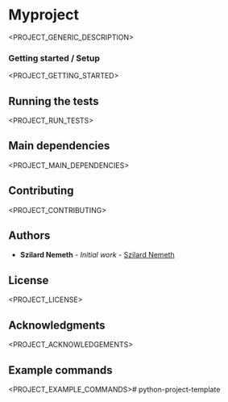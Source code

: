 # Myproject

<PROJECT_GENERIC_DESCRIPTION>

### Getting started / Setup

<PROJECT_GETTING_STARTED>


## Running the tests

<PROJECT_RUN_TESTS>

## Main dependencies

<PROJECT_MAIN_DEPENDENCIES>

## Contributing

<PROJECT_CONTRIBUTING>

## Authors

* **Szilard Nemeth** - *Initial work* - [Szilard Nemeth](https://github.com/szilard-nemeth)

## License

<PROJECT_LICENSE>

## Acknowledgments

<PROJECT_ACKNOWLEDGEMENTS>

## Example commands

<PROJECT_EXAMPLE_COMMANDS># python-project-template
